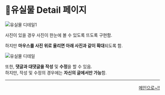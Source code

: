 # 📌유실물 Detail 페이지   

![유실물 디테일1](https://user-images.githubusercontent.com/88878686/180644481-2961b8a0-0f4b-4fa1-8be9-15aaa25d4012.JPG)   


사진이 있을 경우 사진이 한눈에 볼 수 있도록 뜨도록 구현함.  

하지만 **마우스를 사진 위로 올리면 아래 사진과 같이 확대**되도록 함.

![유실물 디테일](https://user-images.githubusercontent.com/88878686/180645826-75abaee8-de0f-4dc9-8fe9-a412bef72643.JPG)   

또한, **댓글과 대댓글을 작성** 및 **수정**을 할 수 있음.   
하지만, 작성 및 수정의 경우에는 **자신의 글에서만 가능**함.   

***
<div align="right">   
  
[메인으로~!!](https://github.com/Runu09/finalproject/blob/main/%EA%B5%AC%ED%98%84%EC%84%A4%EB%AA%85/%ED%9A%8C%EC%9B%90%EB%A9%94%EC%9D%B8.md)   

</div>
